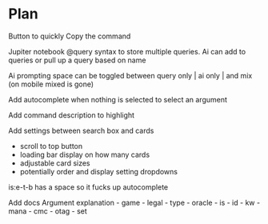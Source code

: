 # Plan

Button to quickly Copy the command

Jupiter notebook @query syntax to store multiple queries.
Ai can add to queries or pull up a query based on name

Ai prompting space can be toggled between query only | ai only | and mix (on mobile mixed is gone)

Add autocomplete when nothing is selected to select an argument

Add command description to highlight

Add settings between search box and cards
 - scroll to top button
 - loading bar display on how many cards
 - adjustable card sizes
 - potentially order and display setting dropdowns


is:e-t-b has a space so it fucks up autocomplete

Add docs
  Argument explanation
    - game
    - legal
    - type
    - oracle
    - is
    - id
    - kw
    - mana
    - cmc
    - otag
    - set
